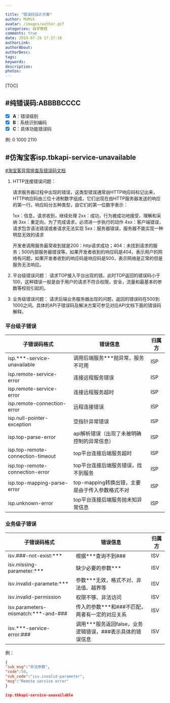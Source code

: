 ```yaml
---

title: "错误码设计方案"
author: MoMik
avatar: /images/author.gif
categories: 自学教程
comments: true
date: 2019-07-19 17:37:18
authorLink:
authorAbout:
authorDesc:
tags:
keywords:
description:
photos: 
---
```


[TOC]

## #纯错误码:ABBBBCCCC

- [x] **A**：错误级别
- [x] **B**：系统识别编码
- [x] **C**：具体功能错误码

例: 0 1000 2110

## #仿淘宝客isp.tbkapi-service-unavailable

 [#淘宝客异常排查及错误码文档](https://developer.alibaba.com/docs/doc.htm?treeId=1&articleId=101645&docType=1)

1. HTTP连接错误问题：

   请求服务器过程中出现的错误，这类型错误通常由HTTP响应码标记出来，HTTP响应码由三位十进制数字组成，它们出现在由HTTP服务器发送的响应的第一行。响应码分五种类型，由它们的第一位数字表示：

   1xx：信息，请求收到，继续处理
   2xx：成功，行为被成功地接受、理解和采纳
   3xx：重定向，为了完成请求，必须进一步执行的动作
   4xx：客户端错误，请求包含语法错误或者请求无法实现
   5xx：服务器错误，服务器不能实现一种明显无效的请求

   开发者调用服务最常收到就是200：http请求成功；404：未找到请求的服务；500内部服务器错误等。如果开发者收到的响应码是404，表示用户的网络有问题，如果开发者收到的响应码是响应码是500，表示网络是正常的但是服务无法响应。

2. 平台级错误问题：
   请求TOP接入平台出现的错，此时TOP返回的错误码小于100，这种错误一般是由于用户的请求不符合权限，安全，流量和最基本的参数等校验引起的。

3. 业务级错误问题：
   请求后端业务服务器出现的问题，返回的错误码在500到1000之间。具体的API子错误码及解决方案可参见对应API文档下面的错误码解释。

### 平台级子错误

| 子错误码格式                      | 错误信息                                        | 归属方 |
| --------------------------------- | ----------------------------------------------- | ------ |
| isp.***-service-unavailable       | 调用后端服务***抛异常，服务不可用               | ISP    |
| isp.remote-service-error          | 连接远程服务错误                                | ISP    |
| isp.remote-service-error          | 连接远程服务超时                                | ISP    |
| isp.remote-connection-error       | 远程连接错误                                    | ISP    |
| isp.null-pointer-exception        | 空指针异常错误                                  | ISP    |
| isp.top-parse-error               | api解析错误（出现了未被明确控制的异常信息）     | ISP    |
| isp.top-remote-connection-timeout | top平台连接后端服务超时                         | ISP    |
| isp.top-remote-connection-error   | top平台连接后端服务错误，找不到服务             | ISP    |
| isp.top-mapping-parse-error       | top-mapping转换出错，主要是由于传入参数格式不对 | ISP    |
| isp.unknown-error                 | top平台连接后端服务抛未知异常信息               | ISP    |

### 业务级子错误

| 子错误码格式                        | 错误信息                                                  | 归属方 |
| ----------------------------------- | --------------------------------------------------------- | ------ |
| isv.###-not-exist:***               | 根据***查询不到###                                        | ISV    |
| isv.missing-parameter:***           | 缺少必要的参数***                                         | ISV    |
| isv.invalid-paramete:***            | 参数***无效，格式不对、非法值、越界等                     | ISV    |
| isv.invalid-permission              | 权限不够、非法访问                                        | ISV    |
| isv.parameters-mismatch:***-and-### | 传入的参数***和###不匹配，两者有一定的对应关系            | ISV    |
| isv.***-service-error:###           | 调用***服务返回false，业务逻辑错误，###表示具体的错误信息 | ISV    |

例：

```json
{
"sub_msg":"非法参数",
"code":50,
"sub_code":"isv.invalid-parameter",
"msg":"Remote service error"
}

isp.tbkapi-service-unavailable
```

